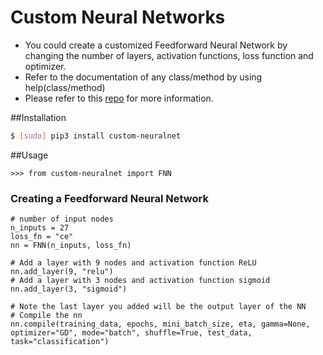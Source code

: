 # Custom Neural Networks
* You could create a customized Feedforward Neural Network by changing the number of layers, activation functions, loss function and optimizer.
* Refer to the documentation of any class/method by using help(class/method)
* Please refer to this [repo](https://github.com/Taarak9/Neural-Networks) for more information.

##Installation
```bash
$ [sudo] pip3 install custom-neuralnet
``` 
##Usage

```python3
>>> from custom-neuralnet import FNN
```
### Creating a Feedforward Neural Network
```python3
# number of input nodes
n_inputs = 27
loss_fn = "ce"
nn = FNN(n_inputs, loss_fn)

# Add a layer with 9 nodes and activation function ReLU
nn.add_layer(9, "relu")
# Add a layer with 3 nodes and activation function sigmoid
nn.add_layer(3, "sigmoid")

# Note the last layer you added will be the output layer of the NN
# Compile the nn
nn.compile(training_data, epochs, mini_batch_size, eta, gamma=None, optimizer="GD", mode="batch", shuffle=True, test_data, task="classification")
```
